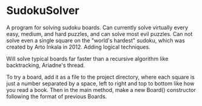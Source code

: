# SudokuSolver

A program for solving sudoku boards. Can currently solve virtually every easy, medium, and hard puzzles, and can solve most evil puzzles. Can not solve even a single square on the "world's hardest" sudoku, which was created by Arto Inkala in 2012. Adding logical techniques.

Will solve typical boards far faster than a recursive algorithm like backtracking, Ariadne's thread.

To try a board, add it as a file to the project directory, where each square is just a number separated by a space, left to right and top
to bottom like how you read a book. Then in the main method, make a new Board() constructor following the format of
previous Boards.
